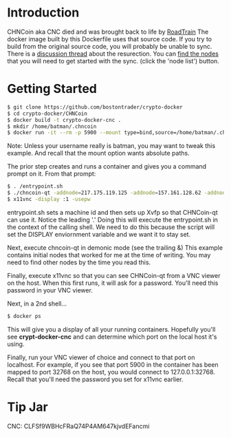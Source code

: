 # Introduction

CHNCoin aka CNC died and was brought back to life by [RoadTrain](https://github.com/RoadTrain/CHNCoin) The docker image built by this Dockerfile uses that source code.  If you try to build from the original source code, you will probably be unable to sync.  There is a [discussion thread](https://bitcointalk.org/index.php?topic=322488.0) about the resurection.  You can [find the nodes](https://chainz.cryptoid.info/cnc/#!network) that you will need to get started with the sync. (click the 'node list') button.


# Getting Started
```sh
$ git clone https://github.com/bostontrader/crypto-docker
$ cd crypto-docker/CHNCoin
$ docker build -t crypto-docker-cnc . 
$ mkdir /home/batman/.chncoin
$ docker run -it --rm -p 5900 --mount type=bind,source=/home/batman/.chncoin,destination=/root/.chncoin crypto-docker-cnc
```
Note: Unless your username really is batman, you may want to tweak this example.  And recall that the mount option wants absolute paths.

The prior step creates and runs a container and gives you a command prompt on it.  From that prompt:

```sh
$ . /entrypoint.sh
$ ./chncoin-qt -addnode=217.175.119.125 -addnode=157.161.128.62 -addnode=178.238.224.213 -addnode=192.0.244.116 &
$ x11vnc -display :1 -usepw
```
entrypoint.sh sets a machine id and then sets up Xvfp so that CHNCoin-qt can use it. Notice the leading '.' Doing this will execute the entrypoint.sh in the context of the calling shell.  We need to do this because the script will set the DISPLAY enviornment variable and we want it to stay set.

Next, execute chncoin-qt in demonic mode (see the trailing &)  This example contains initial nodes that worked for me at the time of writing. You may need to find other nodes by the time you read this.

Finally, execute x11vnc so that you can see CHNCoin-qt from a VNC viewer on the host.  When this first runs, it will ask for a password.  You'll need this password in your VNC viewer.

Next, in a 2nd shell...
```sh
$ docker ps
```
This will give you a display of all your running containers.  Hopefully you'll see **crypt-docker-cnc** and can determine which port on the local host it's using.

Finally, run your VNC viewer of choice and connect to that port on localhost.  For example, if you see that port 5900 in the container has been mapped to port 32768 on the host, you would connect to 127.0.0.1:32768.  Recall that you'll need the password you set for x11vnc earlier.

# Tip Jar

CNC: CLFSf9WBHcFRaQ74P4AM647kjvdEFancmi
